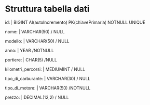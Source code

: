 # Struttura tabella dati

<!--
Modellizzare la struttura di una tabella per memorizzare tutti i dati riguardanti delle auto usate messe in vendita da un concessionario
-->

id: | BIGINT AI(autoIncremento) PK(chiavePrimaria) NOTNULL UNIQUE 

nome: | VARCHAR(50) / NULL

modello: | VARCHAR(50) / NULL

anno: | YEAR  /NOTNULL

portiere: | CHAR(5) /NULL

kilometri_percorsi: | MEDIUMINT  / NULL

tipo_di_carburante: | VARCHAR(30) / NULL

tipo_di_motore: | VARCHAR(50)  /NOTNULL

prezzo: | DECIMAL(12,2)  / NULL






